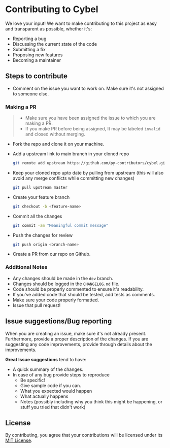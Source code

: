 # Contributing to Cybel

We love your input! We want to make contributing to this project as easy and transparent as possible, whether it's:

- Reporting a bug
- Discussing the current state of the code
- Submitting a fix
- Proposing new features
- Becoming a maintainer

## Steps to contribute

- Comment on the issue you want to work on. Make sure it's not assigned to someone else.

### Making a PR

> - Make sure you have been assigned the issue to which you are making a PR.
> - If you make PR before being assigned, It may be labeled `invalid` and closed without merging.

- Fork the repo and clone it on your machine.
- Add a upstream link to main branch in your cloned repo

    ```sh
    git remote add upstream https://github.com/py-contributors/cybel.git
    ```

- Keep your cloned repo upto date by pulling from upstream (this will also avoid any merge conflicts while committing new changes)

    ```sh
    git pull upstream master
    ```

- Create your feature branch

    ```sh
    git checkout -b <feature-name>
    ```

- Commit all the changes

    ```sh
    git commit -am "Meaningful commit message"
    ```

- Push the changes for review

    ```sh
    git push origin <branch-name>
    ```

- Create a PR from our repo on Github.

### Additional Notes

- Any changes should be made in the `dev` branch.
- Changes should be logged in the `CHANGELOG.md` file.
- Code should be properly commented to ensure it's readability.
- If you've added code that should be tested, add tests as comments.
- Make sure your code properly formatted.
- Issue that pull request!

## Issue suggestions/Bug reporting

When you are creating an issue, make sure it's not already present. Furthermore, provide a proper description of the changes. If you are suggesting any code improvements, provide through details about the improvements.

**Great Issue suggestions** tend to have:

- A quick summary of the changes.
- In case of any bug provide steps to reproduce
  - Be specific!
  - Give sample code if you can.
  - What you expected would happen
  - What actually happens
  - Notes (possibly including why you think this might be happening, or stuff you tried that didn't work)


## License

By contributing, you agree that your contributions will be licensed under its  [MIT License](http://choosealicense.com/licenses/mit/).

